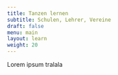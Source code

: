 ```yaml
---
title: Tanzen lernen
subtitle: Schulen, Lehrer, Vereine
draft: false
menu: main
layout: learn
weight: 20
---
```

Lorem ipsum tralala